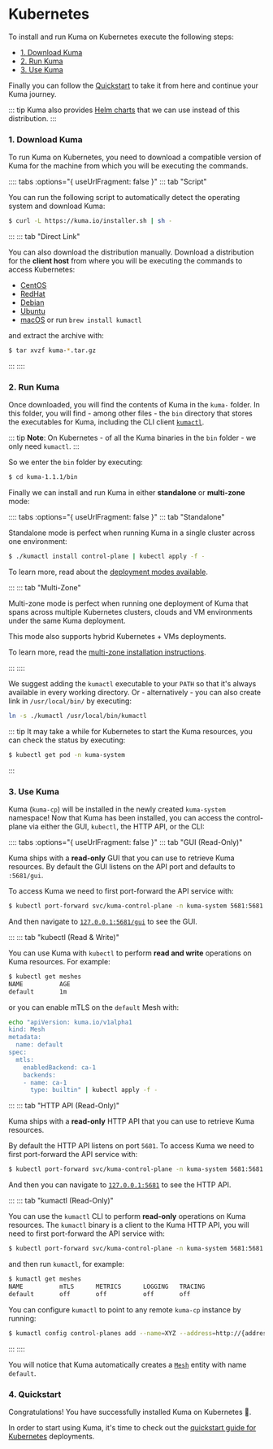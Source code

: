 # Kubernetes

To install and run Kuma on Kubernetes execute the following steps:

* [1. Download Kuma](#_1-download-kuma)
* [2. Run Kuma](#_2-run-kuma)
* [3. Use Kuma](#_3-use-kuma)

Finally you can follow the [Quickstart](#_4-quickstart) to take it from here and continue your Kuma journey.

::: tip
Kuma also provides [Helm charts](/docs/1.1.1/installation/helm/) that we can use instead of this distribution.
:::

### 1. Download Kuma

To run Kuma on Kubernetes, you need to download a compatible version of Kuma for the machine from which you will be executing the commands.


:::: tabs :options="{ useUrlFragment: false }"
::: tab "Script"

You can run the following script to automatically detect the operating system and download Kuma:

```sh
$ curl -L https://kuma.io/installer.sh | sh -
```

:::
::: tab "Direct Link"

You can also download the distribution manually. Download a distribution for the **client host** from where you will be executing the commands to access Kubernetes:

* [CentOS](https://kong.bintray.com/kuma/kuma-1.1.1-centos-amd64.tar.gz)
* [RedHat](https://kong.bintray.com/kuma/kuma-1.1.1-rhel-amd64.tar.gz)
* [Debian](https://kong.bintray.com/kuma/kuma-1.1.1-debian-amd64.tar.gz)
* [Ubuntu](https://kong.bintray.com/kuma/kuma-1.1.1-ubuntu-amd64.tar.gz)
* [macOS](https://kong.bintray.com/kuma/kuma-1.1.1-darwin-amd64.tar.gz) or run `brew install kumactl`

and extract the archive with:

```sh
$ tar xvzf kuma-*.tar.gz
```

:::
::::

### 2. Run Kuma

Once downloaded, you will find the contents of Kuma in the `kuma-` folder. In this folder, you will find - among other files - the `bin` directory that stores the executables for Kuma, including the CLI client [`kumactl`](/docs/1.1.1/documentation/cli/#kumactl).

::: tip
**Note**: On Kubernetes - of all the Kuma binaries in the `bin` folder - we only need `kumactl`.
:::

So we enter the `bin` folder by executing:

```sh
$ cd kuma-1.1.1/bin
```

Finally we can install and run Kuma in either **standalone** or **multi-zone** mode:

:::: tabs :options="{ useUrlFragment: false }"
::: tab "Standalone"

Standalone mode is perfect when running Kuma in a single cluster across one environment:

```sh
$ ./kumactl install control-plane | kubectl apply -f -
```

To learn more, read about the [deployment modes available](/docs/1.1.1/documentation/deployments/).

:::
::: tab "Multi-Zone"

Multi-zone mode is perfect when running one deployment of Kuma that spans across multiple Kubernetes clusters, clouds and VM environments under the same Kuma deployment. 

This mode also supports hybrid Kubernetes + VMs deployments.

To learn more, read the [multi-zone installation instructions](/docs/1.1.1/documentation/deployments/).

:::
::::


We suggest adding the `kumactl` executable to your `PATH` so that it's always available in every working directory. Or - alternatively - you can also create link in `/usr/local/bin/` by executing:

```sh
ln -s ./kumactl /usr/local/bin/kumactl
```

::: tip
It may take a while for Kubernetes to start the Kuma resources, you can check the status by executing:

```sh
$ kubectl get pod -n kuma-system
```
:::

### 3. Use Kuma

Kuma (`kuma-cp`) will be installed in the newly created `kuma-system` namespace! Now that Kuma has been installed, you can access the control-plane via either the GUI, `kubectl`, the HTTP API, or the CLI:

:::: tabs :options="{ useUrlFragment: false }"
::: tab "GUI (Read-Only)"

Kuma ships with a **read-only** GUI that you can use to retrieve Kuma resources. By default the GUI listens on the API port and defaults to `:5681/gui`. 

To access Kuma we need to first port-forward the API service with:

```sh
$ kubectl port-forward svc/kuma-control-plane -n kuma-system 5681:5681
```

And then navigate to [`127.0.0.1:5681/gui`](http://127.0.0.1:5681/gui) to see the GUI.

:::
::: tab "kubectl (Read & Write)"

You can use Kuma with `kubectl` to perform **read and write** operations on Kuma resources. For example:

```sh
$ kubectl get meshes
NAME          AGE
default       1m
```

or you can enable mTLS on the `default` Mesh with:

```sh
echo "apiVersion: kuma.io/v1alpha1
kind: Mesh
metadata:
  name: default
spec:
  mtls:
    enabledBackend: ca-1
    backends:
    - name: ca-1
      type: builtin" | kubectl apply -f -
```

:::
::: tab "HTTP API (Read-Only)"

Kuma ships with a **read-only** HTTP API that you can use to retrieve Kuma resources.

By default the HTTP API listens on port `5681`. To access Kuma we need to first port-forward the API service with:

```sh
$ kubectl port-forward svc/kuma-control-plane -n kuma-system 5681:5681
```

And then you can navigate to [`127.0.0.1:5681`](http://127.0.0.1:5681) to see the HTTP API.

:::
::: tab "kumactl (Read-Only)"

You can use the `kumactl` CLI to perform **read-only** operations on Kuma resources. The `kumactl` binary is a client to the Kuma HTTP API, you will need to first port-forward the API service with:

```sh
$ kubectl port-forward svc/kuma-control-plane -n kuma-system 5681:5681
```

and then run `kumactl`, for example:

```sh
$ kumactl get meshes
NAME          mTLS      METRICS      LOGGING   TRACING
default       off       off          off       off
```

You can configure `kumactl` to point to any remote `kuma-cp` instance by running:

```sh
$ kumactl config control-planes add --name=XYZ --address=http://{address-to-kuma}:5681
```
:::
::::

You will notice that Kuma automatically creates a [`Mesh`](../../policies/mesh) entity with name `default`.

### 4. Quickstart

Congratulations! You have successfully installed Kuma on Kubernetes 🚀. 

In order to start using Kuma, it's time to check out the [quickstart guide for Kubernetes](/docs/1.1.1/quickstart/kubernetes/) deployments.
